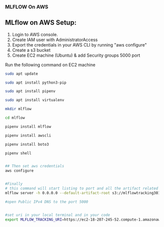 ### MLFLOW On AWS

## MLflow on AWS Setup:

1. Login to AWS console.
2. Create IAM user with AdministratorAccess
3. Export the credentials in your AWS CLI by running "aws configure"
4. Create a s3 bucket
5. Create EC2 machine (Ubuntu) & add Security groups 5000 port

Run the following command on EC2 machine
```bash
sudo apt update

sudo apt install python3-pip

sudo apt install pipenv

sudo apt install virtualenv

mkdir mlflow

cd mlflow

pipenv install mlflow

pipenv install awscli

pipenv install boto3

pipenv shell


## Then set aws credentials
aws configure


#Finally  
# this command will start listing to port and all the artifact related to mlflow will be saved in s3 bucket
mlflow server -h 0.0.0.0 --default-artifact-root s3://mlflowtracking301224

#open Public IPv4 DNS to the port 5000


#set uri in your local terminal and in your code 
export MLFLOW_TRACKING_URI=https://ec2-18-207-245-52.compute-1.amazonaws.com:5000/
